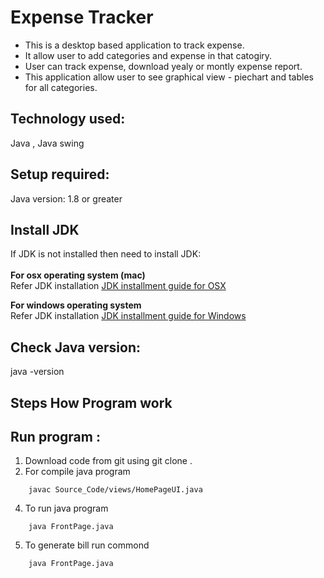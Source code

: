 # Expense Tracker

*  This is a desktop based application to track expense.<br />  
*  It allow user to add categories and expense in that catogiry. <br /> 
*  User can track expense, download yealy or montly expense report.<br />  
*  This application allow user to see graphical view - piechart and tables for all categories.


## Technology used: <br />
Java , Java swing <br />

## Setup required:<br />
Java version: 1.8 or greater<br />

## Install JDK <br />
If JDK is not installed then need to install JDK:<br />
<br />
**For  osx operating system (mac)**<br />
	Refer JDK installation [JDK installment guide for OSX](https://docs.oracle.com/javase/8/docs/technotes/guides/install/mac_jdk.html) 
	
**For windows operating system**<br />
	Refer JDK installation [JDK installment guide for Windows](https://docs.oracle.com/javase/7/docs/webnotes/install/windows/jdk-installation-windows.html) 
	
## Check Java version:
java -version

## Steps How Program work

## Run program : <br />
1. Download code from git  using  git clone .
2. For  compile java program 
```
	javac Source_Code/views/HomePageUI.java
```	
4. To run java program 
```
	java FrontPage.java
```
5. To generate bill run commond
```
	java FrontPage.java
```

